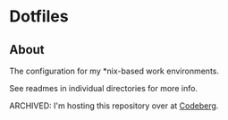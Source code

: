 # Dotfiles

## About

The configuration for my *nix-based work environments.

See readmes in individual directories for more info.

ARCHIVED: I'm hosting this repository over at [Codeberg](https://codeberg.org/tranzystorek-io/dotfiles).
